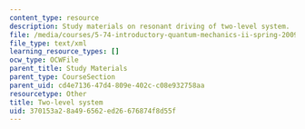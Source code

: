 ```yaml
---
content_type: resource
description: Study materials on resonant driving of two-level system.
file: /media/courses/5-74-introductory-quantum-mechanics-ii-spring-2009/370153a28a496562ed26676874f8d55f_MIT5_74s09_study01.xmcd
file_type: text/xml
learning_resource_types: []
ocw_type: OCWFile
parent_title: Study Materials
parent_type: CourseSection
parent_uid: cd4e7136-47d4-809e-402c-c08e932758aa
resourcetype: Other
title: Two-level system
uid: 370153a2-8a49-6562-ed26-676874f8d55f
---
```

